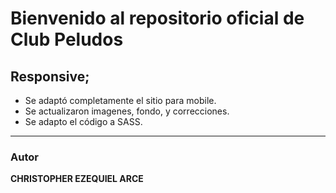 # Bienvenido al repositorio oficial de **Club Peludos**
## Responsive;
- Se adaptó completamente el sitio para mobile.
- Se actualizaron imagenes, fondo, y correcciones.
- Se adapto el código a SASS.

------------
### Autor
**CHRISTOPHER EZEQUIEL ARCE**